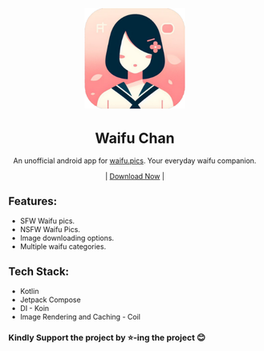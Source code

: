 <div align="center">
    <img src="assets/logo.png" width="200">
    <br>
    <h1>Waifu Chan</h1>
    <p>An unofficial android app for <a href="https://waifu.pics/">waifu.pics</a>. Your everyday waifu companion.</p>
    <p>| <a href="https://github.com/CosmicPredator/WaifuChan/releases/latest">Download Now</a> |</p>
</div>

## Features:
- SFW Waifu pics.
- NSFW Waifu Pics.
- Image downloading options.
- Multiple waifu categories.

## Tech Stack:
- Kotlin
- Jetpack Compose
- DI - Koin
- Image Rendering and Caching - Coil

### Kindly Support the project by ⭐-ing the project 😊
